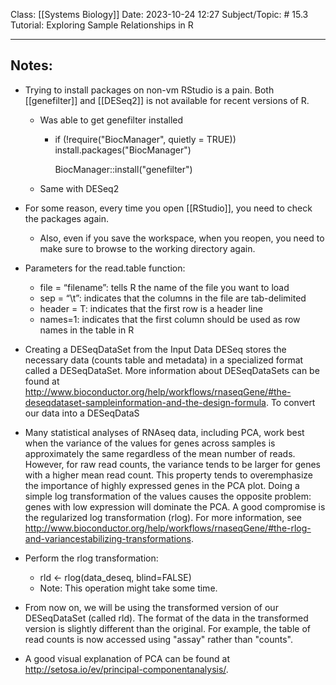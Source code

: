 Class: [[Systems Biology]]
Date: 2023-10-24 12:27
Subject/Topic: # 15.3 Tutorial: Exploring Sample Relationships in R


-------------
## Notes:
- Trying to install packages on non-vm RStudio is a pain. Both [[genefilter]] and [[DESeq2]] is not available for recent versions of R.
	- Was able to get genefilter installed
		- if (!require("BiocManager", quietly = TRUE))
		    install.packages("BiocManager")

			BiocManager::install("genefilter")
	- Same with DESeq2 
- For some reason, every time you open [[RStudio]], you need to check the packages again.
	- Also, even if you save the workspace, when you reopen, you need to make sure to browse to the working directory again.
- Parameters for the read.table function: 
	- file = “filename”: tells R the name of the file you want to load
	- sep = “\t”: indicates that the columns in the file are tab-delimited
	- header = T: indicates that the first row is a header line
	- names=1: indicates that the first column should be used as row names in the table in R
- Creating a DESeqDataSet from the Input Data DESeq stores the necessary data (counts table and metadata) in a specialized format called a DESeqDataSet. More information about DESeqDataSets can be found at http://www.bioconductor.org/help/workflows/rnaseqGene/#the-deseqdataset-sampleinformation-and-the-design-formula. To convert our data into a DESeqDataS

- Many statistical analyses of RNAseq data, including PCA, work best when the variance of the values for genes across samples is approximately the same regardless of the mean number of reads. However, for raw read counts, the variance tends to be larger for genes with a higher mean read count. This property tends to overemphasize the importance of highly expressed genes in the PCA plot. Doing a simple log transformation of the values causes the opposite problem: genes with low expression will dominate the PCA. A good compromise is the regularized log transformation (rlog). For more information, see http://www.bioconductor.org/help/workflows/rnaseqGene/#the-rlog-and-variancestabilizing-transformations.
- Perform the rlog transformation:
	- rld <- rlog(data_deseq, blind=FALSE)
	- Note: This operation might take some time.
- From now on, we will be using the transformed version of our DESeqDataSet (called rld). The format of the data in the transformed version is slightly different than the original. For example, the table of read counts is now accessed using "assay" rather than "counts".
- A good visual explanation of PCA can be found at http://setosa.io/ev/principal-componentanalysis/.